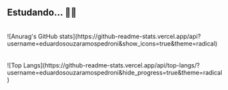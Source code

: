 ## Estudando... 💭💭
<br>
![Anurag's GitHub stats](https://github-readme-stats.vercel.app/api?username=eduardosouzaramospedroni&show_icons=true&theme=radical)
<br><br><br>
![Top Langs](https://github-readme-stats.vercel.app/api/top-langs/?username=eduardosouzaramospedroni&hide_progress=true&theme=radical)
